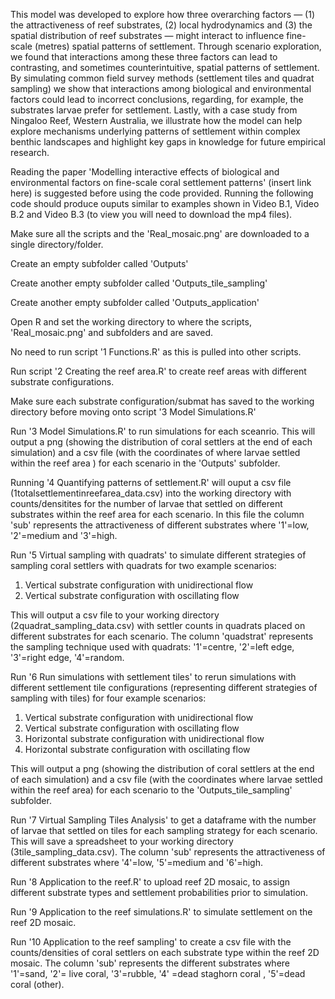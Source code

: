 This model was developed to explore how three overarching factors — (1) the attractiveness of reef substrates, (2) local hydrodynamics and (3) the spatial distribution of reef substrates — might interact to influence fine-scale (metres) spatial patterns of settlement. Through scenario exploration, we found that interactions among these three factors can lead to contrasting, and sometimes counterintuitive, spatial patterns of settlement. By simulating common field survey methods (settlement tiles and quadrat sampling) we show that interactions among biological and environmental factors could lead to incorrect conclusions, regarding, for example, the substrates larvae prefer for settlement. Lastly, with a case study from Ningaloo Reef, Western Australia, we illustrate how the model can help explore mechanisms underlying patterns of settlement within complex benthic landscapes and highlight key gaps in knowledge for future empirical research.

Reading the paper 'Modelling interactive effects of biological and environmental factors on fine-scale coral settlement patterns' (insert link here) is suggested before using the code provided. Running the following code should produce ouputs similar to examples shown in Video B.1, Video B.2 and Video B.3 (to view you will need to download the mp4 files).

Make sure all the scripts and the 'Real_mosaic.png' are downloaded to a single directory/folder.

Create an empty subfolder called 'Outputs'

Create another empty subfolder called 'Outputs_tile_sampling'

Create another empty subfolder called 'Outputs_application'

Open R and set the working directory to where the scripts, 'Real_mosaic.png' and subfolders and are saved.

No need to run script '1 Functions.R' as this is pulled into other scripts.

Run script '2 Creating the reef area.R' to create reef areas with different substrate configurations.

Make sure each substrate configuration/submat has saved to the working directory before moving onto script '3 Model Simulations.R'

Run '3 Model Simulations.R' to run simulations for each sceanrio. This will output a png (showing the distribution of coral settlers at the end of each simulation)
and a csv file (with the coordinates of where larvae settled within the reef area ) for each scenario in the 'Outputs' subfolder.

Running '4 Quantifying patterns of settlement.R' will ouput a csv file (1totalsettlementinreefarea_data.csv) into the working directory with counts/densitites for the number of larvae that settled on different substrates
within the reef area for each scenario. In this file the column 'sub' represents the attractiveness of different substrates where '1'=low, '2'=medium and '3'=high.

Run '5 Virtual sampling with quadrats' to simulate different strategies of sampling coral settlers with quadrats for two example scenarios:
1) Vertical substrate configuration with unidirectional flow
2) Vertical substrate configuration with oscillating flow

This will output a csv file to your working directory (2quadrat_sampling_data.csv) with settler counts in quadrats placed on different substrates for each scenario.
The column 'quadstrat' represents the sampling technique used with quadrats:
'1'=centre, '2'=left edge, '3'=right edge, '4'=random.

Run '6 Run simulations with settlement tiles' to rerun simulations with different settlement tile configurations (representing different strategies of sampling with tiles) for four example scenarios:
1) Vertical substrate configuration with unidirectional flow
2) Vertical substrate configuration with oscillating flow
3) Horizontal substrate configuration with unidirectional flow
4) Horizontal substrate configuration with oscillating flow
   
This will output a png (showing the distribution of coral settlers at the end of each simulation) and a csv file (with the coordinates where larvae settled within the reef area) for each scenario to the 'Outputs_tile_sampling' subfolder.

Run '7 Virtual Sampling Tiles Analysis' to get a dataframe with the number of larvae that settled on tiles for each sampling strategy for each scenario.
This will save a spreadsheet to your working directory (3tile_sampling_data.csv).
The column 'sub' represents the attractiveness of different substrates where
'4'=low, '5'=medium and '6'=high.

Run '8 Application to the reef.R' to upload reef 2D mosaic, to assign different substrate types and settlement probabilities prior to simulation.

Run '9 Application to the reef simulations.R' to simulate settlement on the reef 2D mosaic.

Run '10 Application to the reef sampling' to create a csv file with the counts/densities of coral settlers on each substrate type within the reef 2D mosaic. The column 'sub' represents the different substrates where
'1'=sand, '2'= live coral, '3'=rubble, '4' =dead staghorn coral , '5'=dead coral (other).
